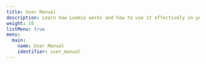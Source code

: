 ```yaml
---
title: User Manual
description: Learn how Loomio works and how to use it effectively in your group.
weight: 10
listMenu: true
menu:
  main:
    name: User Manual
    identifier: user_manual
---
```

